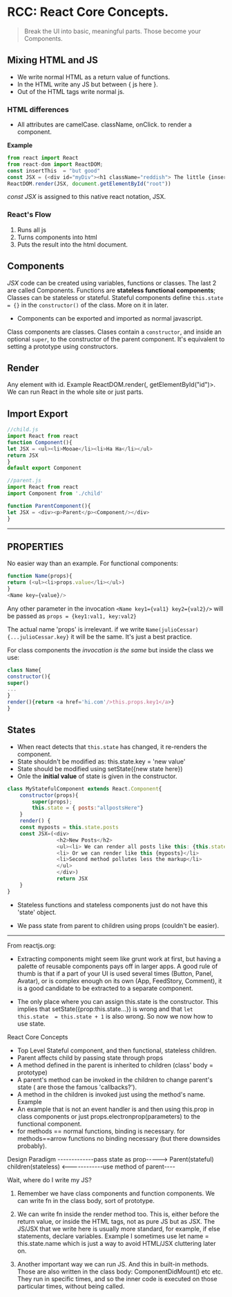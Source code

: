 # RCC: React Core Concepts.

> Break the UI into basic, meaningful parts. Those become your Components.

## Mixing HTML and JS

- We write normal HTML as a return value of functions. 
- In the HTML write any JS but between  { js here }. 
- Out of the HTML tags write normal js.


### HTML differences
- All attributes are camelCase. className, onClick.
to render a component.

**Example**
```javascript
from react import React
from react-dom import ReactDOM;
const insertThis  = "but good"
const JSX = (<div id="myDiv"><h1 className="reddish"> The little {insertThis} document</h1></div>)
ReactDOM.render(JSX, document.getElementById("root")) 
```
_const JSX_ is assigned to this native react notation, JSX.

### React's Flow

1. Runs all js
2. Turns components into html
3. Puts the result into the html document.

## Components

_JSX_ code can be created using variables, functions or classes. The last 2 are called Components. Functions are **stateless functional components**; Classes can be stateless or stateful. Stateful components define `this.state = {}` in the `constructor()` of the class. More on it in later.

* Components can be exported and imported as normal javascript. 

Class components are classes. Clases contain a `constructor`, and inside an optional `super`, to the constructor of the parent component. It's equivalent to setting a prototype using constructors.

## Render 
Any element with id. Example ReactDOM.render(<Component/>, getElementById("id")>. We can run React in the whole site or just parts.

## Import Export

```javascript
//child.js
import React from react
function Component(){
let JSX = <ul><li>Mooae</li><li>Ha Ha</li></ul>
return JSX
}
default export Component
```
```javascript
//parent.js
import React from react
import Component from './child'

function ParentComponent(){
let JSX = <div><p>Parent</p><Component/></div>
}
```
------------------------------------------

## PROPERTIES

No easier way than an example. For functional components:

```javascript
function Name(props){
return (<ul><li>props.value</li></ul>)
}
<Name key={value}/>
```
Any other parameter in the invocation `<Name key1={val1} key2={val2}/>`
will be passed as `props = {key1:val1, key:val2}`

The actual name 'props' is irrelevant. if we write `Name(julioCessar){...julioCessar.key}` it will be the same. It's just a best practice.

For class components the _invocation is the same_ but inside the class we use:

```javascript
class Name{
constructor(){
super()
...
}
render(){return <a href='hi.com'/>this.props.key1</a>}
}
```

## States

* When react detects that `this.state` has changed, it re-renders the component.
* State shouldn't be modified as: this.state.key = 'new value'
* State should be modified using setState({new state here})
* Onle the **initial value** of state is given in the constructor.
```javascript
class MyStatefulComponent extends React.Component{
    constructor(props){
        super(props);
        this.state = { posts:"allpostsHere"}
    }
    render() {
    const myposts = this.state.posts
    const JSX=(<div>
                <h2>New Posts</h2>
                <ul><li> We can render all posts like this: {this.state.posts}</li>
                <li> Or we can render like this {myposts}</li>
                <li>Second method pollutes less the markup</li>
                </ul>
                </div>)
                return JSX
    }
}
```

* Stateless functions and stateless components just do not have this 'state' object. 

* We pass state from parent to children using props (couldn't be easier).

-------------------------

From reactjs.org:

* Extracting components might seem like grunt work at first, but having a palette of reusable components pays off in larger apps. A good rule of thumb is that if a part of your UI is used several times (Button, Panel, Avatar), or is complex enough on its own (App, FeedStory, Comment), it is a good candidate to be extracted to a separate component.

* The only place where you can assign this.state is the constructor.
This implies that setState({prop:this.state...}) is wrong and that `let this.state  = this.state + 1` is also wrong. So now we now how to use state.

React Core Concepts
* Top Level Stateful component, and then functional, stateless children.
* Parent affects child by passing state through props
* A method defined in the parent is inherited to children (class' body =  prototype) 
* A parent's method can be invoked in the children to change parent's state ( are those the famous 'callbacks?').
* A method in the children is invoked just using the method's name. Example <Child onClick={this.handleClick}/>
* An example that is not an event handler is <Child electroprop={this.electrofn}/> and then using this.prop in class components or just props.electronprop(parameters) to the functional component.
* for methods == normal functions, binding is necessary. for methods==arrow functions no binding necessary (but there downsides probably).

Design Paradigm 
                        -------------pass state as prop-----> 
        Parent(stateful)                                      children(stateless)
                        <------------use method of parent----
       

Wait, where do I write my JS?

1. Remember we have class components and function components. We can write fn in the class body, sort of prototype. 

2. We can write fn inside the render method too. This is, either before the return value, or 
inside the HTML tags, not as pure JS but as JSX. The JS/JSX that we write here is usually more standard, for example, if else statements, declare variables. Example I sometimes use let name = this.state.name
which is just a way to avoid HTML/JSX cluttering later on.

3. Another important way we can run JS. And this in built-in methods. Those are also written in the class body: ComponentDidMount() etc etc. They run in specific times, and so the inner code is executed on those particular times, without being called.

